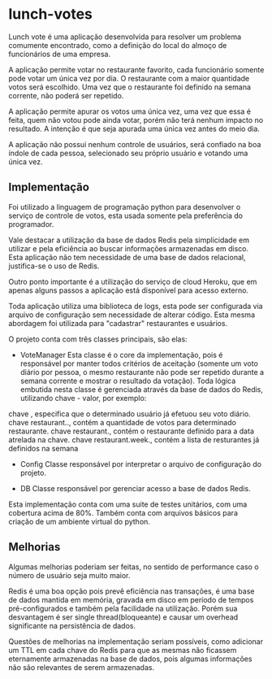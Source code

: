 # lunch-votes

Lunch vote é uma aplicação desenvolvida para resolver um problema comumente encontrado, como a definição do local do almoço de funcionários de uma empresa.

A aplicação permite votar no restaurante favorito, cada funcionário somente pode votar um única vez por dia. O restaurante com a maior quantidade votos será escolhido. Uma vez que o restaurante foi definido na semana corrente, não poderá ser repetido.

A aplicação permite apurar os votos uma única vez, uma vez que essa é feita, quem não votou pode ainda votar, porém não terá nenhum impacto no resultado. A intenção é que seja apurada uma única vez antes do meio dia.

A aplicação não possui nenhum controle de usuários, será confiado na boa índole de cada pessoa, selecionado seu próprio usuário e votando uma única vez.


## Implementação

Foi utilizado a linguagem de programação python para desenvolver o serviço de controle de votos, esta usada somente pela preferência do programador.

Vale destacar a utilização da base de dados Redis pela simplicidade em utilizar e pela eficiência ao buscar informações armazenadas em disco. Esta aplicação não tem necessidade de uma base de dados relacional, justifica-se o uso de Redis.

Outro ponto importante é a utilização do serviço de cloud Heroku, que em apenas alguns passos a aplicação está disponível para acesso externo.

Toda aplicação utiliza uma biblioteca de logs, esta pode ser configurada via arquivo de configuração sem necessidade de alterar código. Esta mesma abordagem foi utilizada para "cadastrar" restaurantes e usuários.

O projeto conta com três classes principais, são elas:

* VoteManager
Esta classe é o core da implementação, pois é responsável por manter todos critérios de aceitação (somente um voto diário por pessoa, o mesmo restaurante não pode ser repetido durante a semana corrente e mostrar o resultado da votação).
Toda lógica embutida nesta classe é gerenciada através da base de dados do Redis, utilizando chave - valor, por exemplo:

chave <userName>, especifica que o determinado usuário já efetuou seu voto diário.
chave restaurant.<date>.<restauranteName>,  contém a quantidade de votos para determinado restaurante.
chave restaurant.<date>,  contém o restaurante definido para a data atrelada na chave.
chave restaurant.week.<weekNumber>, contém a lista de resturantes já definidos na semana <weekNumber>

* Config
Classe responsável por interpretar o arquivo de configuração do projeto.

* DB
Classe responsável por gerenciar acesso a base de dados Redis.


Esta implementação conta com uma suite de testes unitários, com uma cobertura acima de 80%. Também conta com arquivos básicos para criação de um ambiente virtual do python.

## Melhorias
Algumas melhorias poderiam ser feitas, no sentido de performance caso o número de usuário seja muito maior.

Redis é uma boa opção pois prevê eficiência nas transações, é uma base de dados mantida em memória, gravada em disco em período de tempos pré-configurados e também pela facilidade na utilização. Porém sua desvantagem é ser single thread(bloqueante) e causar um overhead significante na persistência de dados.

Questões de melhorias na implementação seriam possíveis, como adicionar um TTL em cada chave do Redis para que as mesmas não ficassem eternamente armazenadas na base de dados, pois algumas informações não são relevantes de serem armazenadas.



